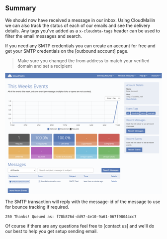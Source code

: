 ## Summary

We should now have received a message in our inbox. Using CloudMailin we can also track the status
of each of our emails and see the delivery details. Any tags you've added as a `x-cloudmta-tags`
header can be used to filter the email messages and search.

If you need any SMTP credentials you can create an account for free and get your SMTP credentials
on the [outbound account] page.

> Make sure you changed the from address to match your verified domain and set a recipient

![Outbound Dashboard Showing Message](/content/assets/images/outbound_summary.png)

The SMTP transaction will reply with the message-id of the message to use for bounce tracking
if required.

    250 Thanks! Queued as: f78b876d-dd97-4e10-9a61-067f98044cc7

Of course if there are any questions feel free to [contact us] and we'll do our best to help you
get setup sending email.

[Summary]: #summary
